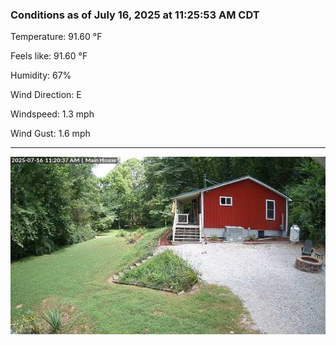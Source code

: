 ### Conditions as of July 16, 2025 at 11:25:53 AM CDT 

Temperature: 91.60 &deg;F

Feels like: 91.60 &deg;F

Humidity: 67%

Wind Direction: E

Windspeed: 1.3 mph

Wind Gust: 1.6 mph

---

<img src="./images/latest.jpeg"/>

